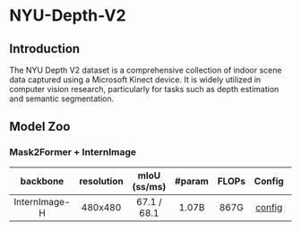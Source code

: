 # NYU-Depth-V2

<!-- [ALGORITHM] -->

## Introduction

The NYU Depth V2 dataset is a comprehensive collection of indoor scene data captured using a Microsoft Kinect device. It is widely utilized in computer vision research, particularly for tasks such as depth estimation and semantic segmentation.

## Model Zoo

### Mask2Former + InternImage

|   backbone    | resolution | mIoU (ss/ms) | #param | FLOPs |                        Config                        |                                                                                                          Download                                                                                                          |
| :-----------: | :--------: | :----------: | :----: | :---: | :--------------------------------------------------: | :------------------------------------------------------------------------------------------------------------------------------------------------------------------------------------------------------------------------: |
| InternImage-H |  480x480   | 67.1 / 68.1  | 1.07B  | 867G  | [config](./mask2former_internimage_h_480_40k_nyu.py) | [ckpt](https://huggingface.co/OpenGVLab/InternImage/resolve/main/mask2former_internimage_h_480_40k_nyu.pth) \| [log](https://huggingface.co/OpenGVLab/InternImage/raw/main/mask2former_internimage_h_480_40k_nyu.log.json) |
